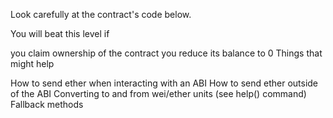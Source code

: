 Look carefully at the contract's code below.

You will beat this level if

you claim ownership of the contract
you reduce its balance to 0
  Things that might help

How to send ether when interacting with an ABI
How to send ether outside of the ABI
Converting to and from wei/ether units (see help() command)
Fallback methods
